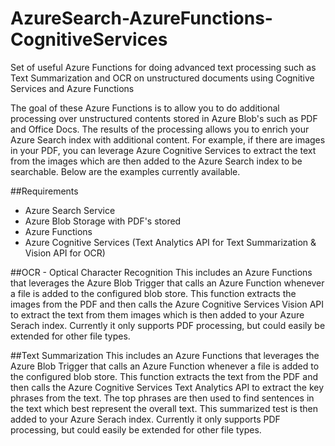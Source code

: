 # AzureSearch-AzureFunctions-CognitiveServices
Set of useful Azure Functions for doing advanced text processing such as Text Summarization and OCR on unstructured documents using Cognitive Services and Azure Functions

The goal of these Azure Functions is to allow you to do additional processing over unstructured contents stored in Azure Blob's such as PDF and Office Docs.  The results of the processing allows you to enrich your Azure Search index with additional content.  For example, if there are images in your PDF, you can leverage Azure Cognitive Services to extract the text from the images which are then added to the Azure Search index to be searchable.  Below are the examples currently available.

##Requirements
- Azure Search Service 
- Azure Blob Storage with PDF's stored
- Azure Functions
- Azure Cognitive Services (Text Analytics API for Text Summarization & Vision API for OCR)

##OCR - Optical Character Recognition
This includes an Azure Functions that leverages the Azure Blob Trigger that calls an Azure Function whenever a file is added to the configured blob store.  This function extracts the images from the PDF and then calls the Azure Cognitive Services Vision API to extract the text from them images which is then added to your Azure Serach index.  Currently it only supports PDF processing, but could easily be extended for other file types.

##Text Summarization
This includes an Azure Functions that leverages the Azure Blob Trigger that calls an Azure Function whenever a file is added to the configured blob store.  This function extracts the text from the PDF and then calls the Azure Cognitive Services Text Analytics API to extract the key phrases from the text.  The top phrases are then used to find sentences in the text which best represent the overall text.  This summarized test is then added to your Azure Serach index.  Currently it only supports PDF processing, but could easily be extended for other file types.
